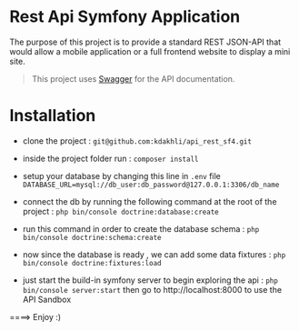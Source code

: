 # Rest Api Symfony Application

The purpose of this project is to provide a standard REST JSON-API that would allow a mobile application or a full frontend website to display a mini site.

> This project uses [Swagger](https://swagger.io/) for the API documentation.

# Installation 
* clone the project : `git@github.com:kdakhli/api_rest_sf4.git`

* inside the project folder run : `composer install`

* setup your database by changing this line in `.env` file `DATABASE_URL=mysql://db_user:db_password@127.0.0.1:3306/db_name`

* connect the db by running the following command at the root of the project : `php bin/console doctrine:database:create`

* run this command in order to create the database schema : `php bin/console doctrine:schema:create`

* now since the database is ready , we can add some data fixtures : `php bin/console doctrine:fixtures:load`

* just start the build-in symfony server to begin exploring the api : `php bin/console server:start` then go to http://localhost:8000 to use the API Sandbox

====> Enjoy :) 

